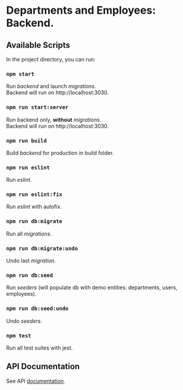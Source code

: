 # Departments and Employees: Backend.

## Available Scripts

In the project directory, you can run:

### `npm start`

Run _backend_ and launch _migrations_.\
Backend will run on http://localhost:3030.

### `npm run start:server`

Run backend only, **without** _migrations_.\
Backend will run on http://localhost:3030.

### `npm run build`

Build _backend_ for production in build folder.

### `npm run eslint`

Run _eslint_.

### `npm run eslint:fix`

Run _eslint_ with autofix.

### `npm run db:migrate`

Run all _migrations_.

### `npm run db:migrate:undo`

Undo last _migration_.

### `npm run db:seed`

Run _seeders_ (will populate db with demo entities: departments, users, employees).

### `npm run db:seed:undo`

Undo _seeders_.

### `npm test` 

Run all test suites with jest.

## API Documentation

See API [documentation](https://documenter.getpostman.com/view/19840471/VUjQkinM).
